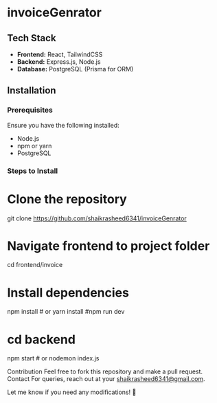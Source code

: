 # invoiceGenrator


## Tech Stack
- **Frontend:** React, TailwindCSS
- **Backend:** Express.js, Node.js
- **Database:** PostgreSQL (Prisma for ORM)

## Installation

### Prerequisites
Ensure you have the following installed:
- Node.js
- npm or yarn
- PostgreSQL 

### Steps to Install

# Clone the repository
git clone https://github.com/shaikrasheed6341/invoiceGenrator

# Navigate frontend to project folder
cd frontend/invoice

# Install dependencies
npm install  # or yarn install
#npm run dev

# cd backend
npm start  # or nodemon index.js

Contribution
Feel free to fork this repository and make a pull request.
Contact
For queries, reach out at your shaikrasheed6341@gmail.com.


Let me know if you need any modifications! 🚀



